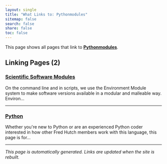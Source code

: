 ```yaml
---
layout: single
title: "What Links to: Pythonmodules"
sitemap: false
search: false
share: false
toc: false
---
```


This page shows all pages that link to **[Pythonmodules](/pythonModules/)**.

## Linking Pages (2)

### [Scientific Software Modules](/scicomputing/compute_scientificSoftware/)

On the command line and in scripts, we use the Environment Module system to make software versions available in a modular and malleable way. Environ...

---

### [Python](/scicomputing/software_python/)

Whether you're new to Python or are an experienced Python coder interested in how other Fred Hutch members work with this language,
this page is for...

---


*This page is automatically generated. Links are updated when the site is rebuilt.*
